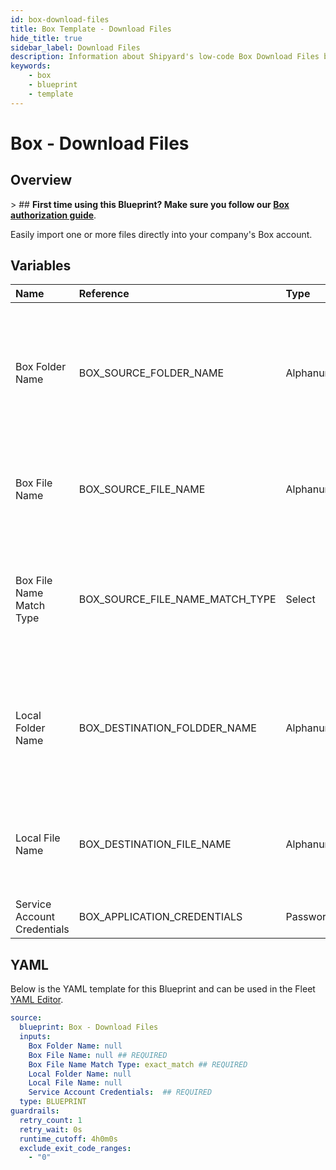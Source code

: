 ```yaml
---
id: box-download-files
title: Box Template - Download Files
hide_title: true
sidebar_label: Download Files
description: Information about Shipyard's low-code Box Download Files blueprint. Easily import one or more files directly into your company&#39;s Box account.
keywords:
    - box
    - blueprint
    - template
---
```


# Box - Download Files

## Overview

&gt; ## **First time using this Blueprint? Make sure you follow our [Box authorization guide](https://www.shipyardapp.com/docs/blueprint-library/box/box-authorization/)**.

Easily import one or more files directly into your company&#39;s Box account.



## Variables

| Name | Reference | Type | Required | Default | Options | Description |
|:---|:---|:---|:---|:---|:---|:---|
| Box Folder Name | BOX_SOURCE_FOLDER_NAME | Alphanumeric | :heavy_minus_sign: | - | - | Name of the folder where the file is stored in Box. Leaving blank will look for the file in the root directory of Box. |
| Box File Name | BOX_SOURCE_FILE_NAME | Alphanumeric | :white_check_mark: | - | - | Name of the target file in Box. Can be regex if &#34;Match Type&#34; is set accordingly. |
| Box File Name Match Type | BOX_SOURCE_FILE_NAME_MATCH_TYPE | Select | :white_check_mark: | `exact_match` | Exact Match: `exact_match`<br></br><br></br>Regex Match: `regex_match` | Determines if the text in &#34;Box File Name&#34; will look for one file with exact match, or multiple files using regex. |
| Local Folder Name | BOX_DESTINATION_FOLDDER_NAME | Alphanumeric | :heavy_minus_sign: | - | - | Folder where the file(s) should be downloaded. Leaving blank will place the file in the home directory. |
| Local File Name | BOX_DESTINATION_FILE_NAME | Alphanumeric | :heavy_minus_sign: | - | - | What to name the file(s) being downloaded. If left blank, defaults to the original file name(s). |
| Service Account Credentials | BOX_APPLICATION_CREDENTIALS | Password | :white_check_mark: |  | - | JSON from a Box Service Account key |


## YAML

Below is the YAML template for this Blueprint and can be used in the Fleet [YAML Editor](../../reference/fleets.md#yaml-editor).

```yaml
source:
  blueprint: Box - Download Files
  inputs:
    Box Folder Name: null 
    Box File Name: null ## REQUIRED
    Box File Name Match Type: exact_match ## REQUIRED
    Local Folder Name: null 
    Local File Name: null 
    Service Account Credentials:  ## REQUIRED
  type: BLUEPRINT
guardrails:
  retry_count: 1
  retry_wait: 0s
  runtime_cutoff: 4h0m0s
  exclude_exit_code_ranges:
    - "0"
```
